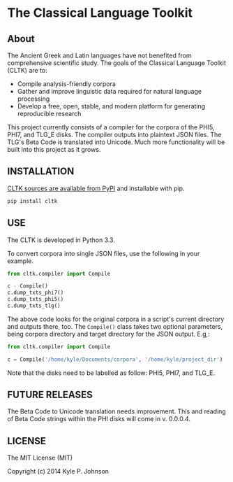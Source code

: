 The Classical Language Toolkit
==============================

About 
-----
The Ancient Greek and Latin languages have not benefited from comprehensive scientific study. The goals of the Classical Language Toolkit (CLTK) are to:

*   Compile analysis-friendly corpora
*   Gather and improve linguistic data required for natural language processing
*   Develop a free, open, stable, and modern platform for generating reproducible research

This project currently consists of a compiler for the corpora of the PHI5, PHI7, and TLG_E disks. The compiler outputs into plaintext JSON files. The TLG's Beta Code is translated into Unicode. Much more functionality will be built into this project as it grows.

INSTALLATION
------------
[CLTK sources are available from PyPI](https://pypi.python.org/pypi/cltk) and installable with pip.

```bash
pip install cltk
```

USE
---
The CLTK is developed in Python 3.3.

To convert corpora into single JSON files, use the following in your example.

```python
from cltk.compiler import Compile

c - Compile()
c.dump_txts_phi7()
c.dump_txts_phi5()
c.dump_txts_tlg()
```

The above code looks for the original corpora in a script's current directory and outputs there, too. The <code>Compile()</code> class takes two optional parameters, being corpora directory and target directory for the JSON output. E.g,:

```python
from cltk.compiler import Compile

c = Compile('/home/kyle/Documents/corpora', '/home/kyle/project_dir')
```

Note that the disks need to be labelled as follow: PHI5, PHI7, and TLG_E.

FUTURE RELEASES
---------------
The Beta Code to Unicode translation needs improvement. This and reading of Beta Code strings within the PHI disks will come in v. 0.0.0.4.

LICENSE
-------
The MIT License (MIT)

Copyright (c) 2014 Kyle P. Johnson
